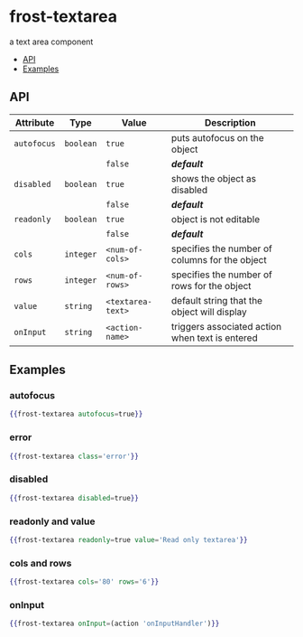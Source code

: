 # frost-textarea
a text area component

 * [API](#api)
 * [Examples](#examples)

## API
| Attribute | Type | Value | Description |
| --------- | ---- | ----- | ----------- |
| `autofocus` | `boolean` |`true`| puts autofocus on the object |
|  |  |`false`| ***default***|
| `disabled` | `boolean` |`true`| shows the object as disabled |
|  |  |`false`| ***default***|
| `readonly` | `boolean` |`true`| object is not editable |
|  |  |`false`| ***default***|
| `cols` | `integer` |`<num-of-cols>`| specifies the number of columns for the object |
| `rows` | `integer` |`<num-of-rows>`| specifies the number of rows for the object |
| `value` | `string` |`<textarea-text>`| default string that the object will display |
| `onInput` | `string` |`<action-name>`| triggers associated action when text is entered |

## Examples
### autofocus
```handlebars
{{frost-textarea autofocus=true}}
```

### error
```handlebars
{{frost-textarea class='error'}}
```

### disabled
```handlebars
{{frost-textarea disabled=true}}
```

### readonly and value
```handlebars
{{frost-textarea readonly=true value='Read only textarea'}}
```

### cols and rows
```handlebars
{{frost-textarea cols='80' rows='6'}}
```

### onInput
```handlebars
{{frost-textarea onInput=(action 'onInputHandler')}}
```
